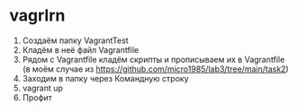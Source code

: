 # vagrlrn

1. Создаём папку VagrantTest
2. Кладём в неё файл Vagrantfile
3. Рядом с Vagrantfile кладём скрипты и прописываем их в Vagrantfile (в моём случае из https://github.com/micro1985/lab3/tree/main/task2)
4. Заходим в папку через Командную строку
5. vagrant up
6. Профит
